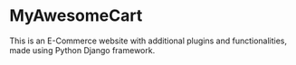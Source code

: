 # MyAwesomeCart
This is an E-Commerce website with additional plugins and functionalities, made using Python Django framework.
